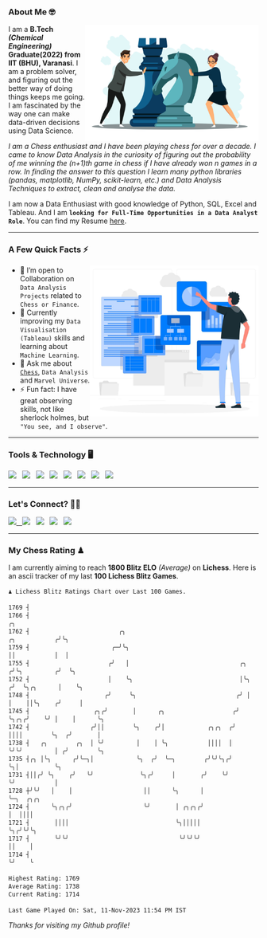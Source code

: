 ### About Me 🤓
<img align="right" alt="Coding" width="350" src="https://github.com/Laxman-Lakhan/Laxman-Lakhan/blob/master/Assets/Chess_Vector.jpg">   

I am a **B.Tech** _**(Chemical Engineering)**_ **Graduate(2022) from IIT (BHU), Varanasi**. I am a problem solver, and figuring out the better way of doing things keeps me going. I am fascinated by the way one can make data-driven decisions using Data Science. 

_I am a Chess enthusiast and I have been playing chess for over a decade. I came to know Data Analysis in the curiosity of figuring out the probability of me winning the (n+1)th game in chess if I have already won n games in a row. In finding the answer to this question I learn many python libraries (pandas, matplotlib, NumPy, scikit-learn, etc.) and Data Analysis Techniques to extract, clean and analyse the data._

I am now a Data Enthusiast with good knowledge of Python, SQL, Excel and Tableau. And I am **`looking for Full-Time Opportunities in a Data Analyst Role`**. You can find my Resume
 [here](https://drive.google.com/file/d/1UIOoogRLj5eGQFQBkuvMmTISZVdl2Ok7/view?usp=sharing).


---

### A Few Quick Facts ⚡️
<img align="right" alt="Coding" width="340" src="https://github.com/Laxman-Lakhan/Laxman-Lakhan/blob/master/Assets/Data_Vector.jpg">   

- 🤝 I’m open to Collaboration on `Data Analysis Projects` related to `Chess or Finance`.
- 📖 Currently improving my `Data Visualisation (Tableau)` skills and learning about `Machine Learning`.
- 💬 Ask me about [`Chess`](https://lichess.org/@/YourKingIsInDanger), `Data Analysis` and `Marvel Universe`.
- ⚡️ Fun fact: I have great observing skills, not like sherlock holmes, but `"You see, and I observe"`.

---
### Tools & Technology 🖥

<img src="https://img.shields.io/badge/Python-white?logo=Python&logoColor=ColorName&style=ShieldStyle" /> &nbsp;
<img src="https://img.shields.io/badge/MySQL-white?logo=MySQL&logoColor=ColorName&style=ShieldStyle" /> &nbsp;
<img src="https://img.shields.io/badge/Tableau-white?logo=Tableau&logoColor=ColorName&style=ShieldStyle" /> &nbsp;
<img src="https://img.shields.io/badge/Excel-white?logo=Microsoft+Excel&logoColor=196F3D&style=ShieldStyle" /> &nbsp;
<img src="https://img.shields.io/badge/Jupyter-white?logo=Jupyter&logoColor=ColorName&style=ShieldStyle" /> &nbsp;
<img src="https://img.shields.io/badge/pandas-white?logo=Pandas&logoColor=000080&style=ShieldStyle" /> &nbsp;
<img src="https://img.shields.io/badge/numpy-white?logo=Numpy&logoColor=85C1E9&style=ShieldStyle" /> &nbsp;
<img src="https://img.shields.io/badge/scikit learn-white?logo=Scikit+Learn&logoColor=ColorName&style=ShieldStyle" /> &nbsp;



---

### Let's Connect? 🫳🏻

<a href="mailto:laxmansingh.lakhan@gmail.com"> <img src="https://img.icons8.com/fluent/48/000000/gmail.png" width="3.5%"/> &nbsp;
[<img src="https://img.icons8.com/color/48/000000/linkedin.png" width="3.5%"/>](https://www.linkedin.com/in/laxman-lakhan/)  &nbsp;
[<img src="https://img.icons8.com/fluent/48/000000/facebook-new.png" width="3.5%"/>](https://www.facebook.com/s.laxmanlakhan/)  &nbsp;
[<img src="https://img.icons8.com/fluent/48/000000/instagram-new.png" width="3.5%"/>](https://www.instagram.com/laxman.lakhan/)  &nbsp;
[<img src="https://img.icons8.com/color/48/000000/twitter.png" width="3.5%"/>](https://twitter.com/laxman__lakhan)  &nbsp;

 ---
  
### My Chess Rating ♟
  
I am currently aiming to reach **1800 Blitz ELO** *(Average)* on **Lichess**. Here is an ascii tracker of my last **100 Lichess Blitz Games**.

  ```
  ♟︎ 𝙻𝚒𝚌𝚑𝚎𝚜𝚜 𝙱𝚕𝚒𝚝𝚣 𝚁𝚊𝚝𝚒𝚗𝚐𝚜 𝙲𝚑𝚊𝚛𝚝 𝚘𝚟𝚎𝚛 𝙻𝚊𝚜𝚝 𝟷00 𝙶𝚊𝚖𝚎𝚜.
  
1769 ┤
1766 ┤                                                                                  ╭╮
1762 ┤                         ╭╮                                         ╭╮           ╭╯╰╮
1759 ┤                       ╭─╯╰╮                                        ││           │  │
1755 ┤                      ╭╯   │                               ╭╮      ╭╯╰╮         ╭╯  ╰╮
1752 ┤                      │    ╰╮                              │╰╮    ╭╯  ╰╮╭╮      │    ╰╮
1748 ┤                     ╭╯     ╰╮                            ╭╯ │    │    ││╰╮    ╭╯     │
1745 ┤                  ╭╮╭╯       │      ╭╮                   ╭╯  ╰╮╭╮╭╯    ╰╯ │    │      ╰╮
1742 ┤                 ╭╯││        ╰╮    ╭╯│            ╭╮╭╮  ╭╯    ││││        ╰╮  ╭╯       │
1738 ┤   ╭╮        ╭╮  │ ╰╯         │    │ ╰╮           ││││  │     ╰╯╰╯         │ ╭╯        ╰╮
1735 ┤╭╮ │╰╮      ╭╯╰─╮│            ╰╮  ╭╯  ╰─╮        ╭╯╰╯╰╮╭╯                  ╰╮│          ╰╮
1731 ┤││╭╯ ╰╮    ╭╯   ╰╯             ╰╮╭╯     │       ╭╯    ╰╯                    ╰╯           │
1728 ┼╯╰╯   │    │                    ││      ╰╮      │                                        ╰─╮  ╭╮╭╮
1724 ┤      ╰╮╭╮╭╯                    ╰╯       │ ╭╮╭╮╭╯                                          │  ││││
1721 ┤       ││││                              ╰╮│││││                                           ╰╮╭╯╰╯╰╮
1717 ┤       ╰╯╰╯                               ╰╯╰╯╰╯                                            ││    │
1714 ┤                                                                                            ╰╯    ╰ 

Highest Rating: 1769
Average Rating: 1738
Current Rating: 1714 

Last Game Played On: Sat, 11-Nov-2023 11:54 PM IST
  ```
  
  
*Thanks for visiting my Github profile!*
